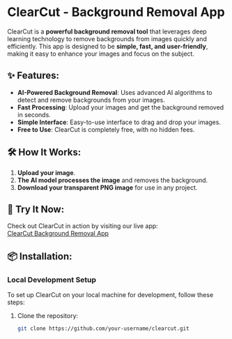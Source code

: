 # ClearCut - Background Removal App

ClearCut is a **powerful background removal tool** that leverages deep learning technology to remove backgrounds from images quickly and efficiently. This app is designed to be **simple, fast, and user-friendly**, making it easy to enhance your images and focus on the subject.


## ✨ Features:
- **AI-Powered Background Removal**: Uses advanced AI algorithms to detect and remove backgrounds from your images.
- **Fast Processing**: Upload your images and get the background removed in seconds.
- **Simple Interface**: Easy-to-use interface to drag and drop your images.
- **Free to Use**: ClearCut is completely free, with no hidden fees.

## 🛠️ How It Works:
1. **Upload your image**.
2. **The AI model processes the image** and removes the background.
3. **Download your transparent PNG image** for use in any project.

## 🔗 Try It Now:
Check out ClearCut in action by visiting our live app:  
[ClearCut Background Removal App](https://clearcutnobg.streamlit.app/)

## 📦 Installation:

### Local Development Setup
To set up ClearCut on your local machine for development, follow these steps:

1. Clone the repository:
   ```bash
   git clone https://github.com/your-username/clearcut.git
